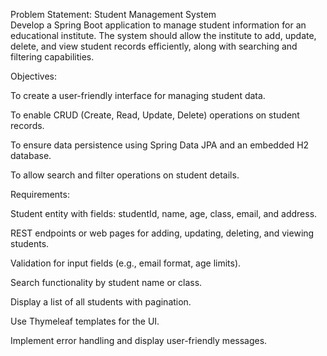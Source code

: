 Problem Statement:  Student Management System  
Develop a Spring Boot application to manage student information for an educational institute. The system should allow the institute to add, update, delete, and view student records efficiently, along with searching and filtering capabilities.

Objectives:

To create a user-friendly interface for managing student data.

To enable CRUD (Create, Read, Update, Delete) operations on student records.

To ensure data persistence using Spring Data JPA and an embedded H2 database.

To allow search and filter operations on student details.

Requirements:

Student entity with fields: studentId, name, age, class, email, and address.

REST endpoints or web pages for adding, updating, deleting, and viewing students.

Validation for input fields (e.g., email format, age limits).

Search functionality by student name or class.

Display a list of all students with pagination.

Use Thymeleaf templates for the UI.

Implement error handling and display user-friendly messages.
